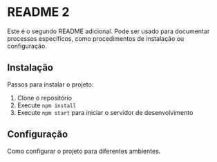 # README 2

Este é o segundo README adicional. Pode ser usado para documentar processos específicos, como procedimentos de instalação ou configuração.

## Instalação

Passos para instalar o projeto:

1. Clone o repositório
2. Execute `npm install`
3. Execute `npm start` para iniciar o servidor de desenvolvimento

## Configuração

Como configurar o projeto para diferentes ambientes.
